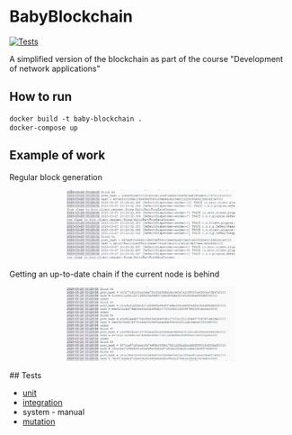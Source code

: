 # BabyBlockchain
[![Tests](https://github.com/kechinvv/BabyBlockchain/actions/workflows/test.yml/badge.svg?branch=master)](https://github.com/kechinvv/BabyBlockchain/actions/workflows/test.yml)

A simplified version of the blockchain as part of the course "Development of network applications"
## How to run
```
docker build -t baby-blockchain . 
docker-compose up 
```

## Example of work
Regular block generation
<p align="center">
<img src="def_gen.png" width="300">
</p>
Getting an up-to-date chain if the current node is behind
<p align="center">
<img src="minority_fix.png" width="300">
</p>
## Tests

- [unit](https://github.com/kechinvv/BabyBlockchain/tree/feature/master/src/test/kotlin/valer/unit)
- [integration](https://github.com/kechinvv/BabyBlockchain/tree/feature/master/src/test/kotlin/valer/integration)
- system - manual
- [mutation](https://scans.gradle.com/s/kckhiidjm3sws)
